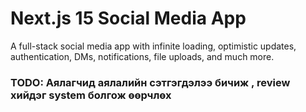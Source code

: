 # Next.js 15 Social Media App

A full-stack social media app with infinite loading, optimistic updates, authentication, DMs, notifications, file uploads, and much more.

### TODO: Аялагчид аялалийн сэтгэгдэлээ бичиж , review хийдэг system болгож өөрчлөх
